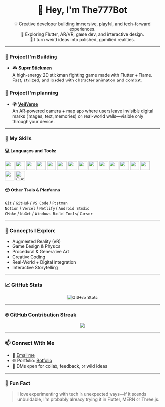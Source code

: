 <h1 align="center">👋 Hey, I'm The777Bot</h1>

<p align="center">
  💡 Creative developer building immersive, playful, and tech-forward experiences.<br>
  🚀 Exploring Flutter, AR/VR, game dev, and interactive design.<br>
  🎨 I turn weird ideas into polished, gamified realities.
</p>

---

### 🚧 Project I'm Building

- 🎮 [**Super Stickmen**](https://github.com/The777Bot/Super_Stickmen)  
  A high-energy 2D stickman fighting game made with Flutter + Flame. Fast, stylized, and loaded with character animation and combat.

### 🚧 Project I'm planning

- 🌍 [**VeilVerse**](https://github.com/The777Bot/VeilVerse)  
  An AR-powered camera + map app where users leave invisible digital marks (images, text, memories) on real-world walls—visible only through your device.

---

### 🧠 My Skills

#### 💻 Languages and Tools:

<p>
  <img src="https://cdn.jsdelivr.net/gh/devicons/devicon/icons/c/c-original.svg" height="30" />
  <img src="https://cdn.jsdelivr.net/gh/devicons/devicon/icons/cplusplus/cplusplus-original.svg" height="30" />
  <img src="https://cdn.jsdelivr.net/gh/devicons/devicon/icons/css3/css3-original.svg" height="30" />
  <img src="https://cdn.jsdelivr.net/gh/devicons/devicon/icons/javascript/javascript-original.svg" height="30" />
  <img src="https://cdn.jsdelivr.net/gh/devicons/devicon/icons/python/python-original.svg" height="30" />
  <img src="https://cdn.jsdelivr.net/gh/devicons/devicon/icons/firebase/firebase-plain.svg" height="30" />
  <img src="https://cdn.jsdelivr.net/gh/devicons/devicon/icons/html5/html5-original.svg" height="30" />
  <img src="https://cdn.jsdelivr.net/gh/devicons/devicon/icons/linux/linux-original.svg" height="30" />
  <img src="https://cdn.jsdelivr.net/gh/devicons/devicon/icons/nodejs/nodejs-original.svg" height="30" />
  <img src="https://cdn.jsdelivr.net/gh/devicons/devicon/icons/react/react-original.svg" height="30" />
  <img src="https://cdn.jsdelivr.net/gh/devicons/devicon/icons/git/git-original.svg" height="30" />
  <img src="https://cdn.jsdelivr.net/gh/devicons/devicon/icons/typescript/typescript-original.svg" height="30" />
  <img src="https://cdn.jsdelivr.net/gh/devicons/devicon/icons/figma/figma-original.svg" height="30" />
  <img src="https://cdn.jsdelivr.net/gh/devicons/devicon/icons/tensorflow/tensorflow-original.svg" height="30" />
  <img src="https://cdn.jsdelivr.net/gh/devicons/devicon/icons/flutter/flutter-original.svg" height="30" />
  <img src="https://avatars.githubusercontent.com/u/110732135?s=200&v=4" height="30" alt="Cursor AI" />
</p>



#### 📦 Other Tools & Platforms
`Git` / `GitHub` / `VS Code` / `Postman`  
`Notion` / `Vercel` / `Netlify` / `Android Studio`  
`CMake` / `NuGet` / `Windows Build Tools`/ `Cursor`

---

### 💬 Concepts I Explore
- Augmented Reality (AR)
- Game Design & Physics
- Procedural & Generative Art
- Creative Coding
- Real-World + Digital Integration
- Interactive Storytelling

---

### 📈 GitHub Stats

<p align="center">
  <img src="https://github-readme-stats.vercel.app/api?username=The777Bot&show_icons=true&theme=tokyonight" alt="GitHub Stats"/>
</p>

---

### 🔥 GitHub Contribution Streak

<p align="center">
  <img src="https://streak-stats.demolab.com?user=The777Bot&theme=dark&hide_border=true&background=0D1117&dates=FFFFFF&stroke=FFFFFF" />
</p>

---

### 📫 Connect With Me

- 📧 [Email me](mailto:ubadahme@example.com)
- 🌐 Portfolio: [Botfolio](https://botfolio-nu.vercel.app/)
- 💬 DMs open for collab, feedback, or wild ideas

---

### 🧪 Fun Fact

> I love experimenting with tech in unexpected ways—if it sounds unbuildable, I’m probably already trying it in Flutter, MERN or Three.js.

